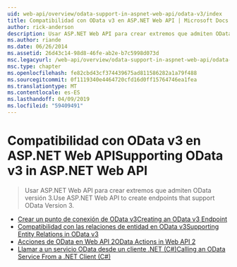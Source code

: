 ```yaml
---
uid: web-api/overview/odata-support-in-aspnet-web-api/odata-v3/index
title: Compatibilidad con OData v3 en ASP.NET Web API | Microsoft Docs
author: rick-anderson
description: Usar ASP.NET Web API para crear extremos que admiten OData versión 3.
ms.author: riande
ms.date: 06/26/2014
ms.assetid: 26d43c14-98d8-46fe-ab2e-b7c5998d073d
msc.legacyurl: /web-api/overview/odata-support-in-aspnet-web-api/odata-v3
msc.type: chapter
ms.openlocfilehash: fe82cbd43cf374439675ad811586282a1a79f488
ms.sourcegitcommit: 0f1119340e4464720cfd16d0ff15764746ea1fea
ms.translationtype: MT
ms.contentlocale: es-ES
ms.lasthandoff: 04/09/2019
ms.locfileid: "59409491"
---
```

# <a name="supporting-odata-v3-in-aspnet-web-api"></a><span data-ttu-id="cf6fe-103">Compatibilidad con OData v3 en ASP.NET Web API</span><span class="sxs-lookup"><span data-stu-id="cf6fe-103">Supporting OData v3 in ASP.NET Web API</span></span>

> <span data-ttu-id="cf6fe-104">Usar ASP.NET Web API para crear extremos que admiten OData versión 3.</span><span class="sxs-lookup"><span data-stu-id="cf6fe-104">Use ASP.NET Web API to create endpoints that support OData Version 3.</span></span>


- [<span data-ttu-id="cf6fe-105">Crear un punto de conexión de OData v3</span><span class="sxs-lookup"><span data-stu-id="cf6fe-105">Creating an OData v3 Endpoint</span></span>](creating-an-odata-endpoint.md)
- [<span data-ttu-id="cf6fe-106">Compatibilidad con las relaciones de entidad en OData v3</span><span class="sxs-lookup"><span data-stu-id="cf6fe-106">Supporting Entity Relations in OData v3</span></span>](working-with-entity-relations.md)
- [<span data-ttu-id="cf6fe-107">Acciones de OData en Web API 2</span><span class="sxs-lookup"><span data-stu-id="cf6fe-107">OData Actions in Web API 2</span></span>](odata-actions.md)
- [<span data-ttu-id="cf6fe-108">Llamar a un servicio OData desde un cliente .NET (C#)</span><span class="sxs-lookup"><span data-stu-id="cf6fe-108">Calling an OData Service From a .NET Client (C#)</span></span>](calling-an-odata-service-from-a-net-client.md)
